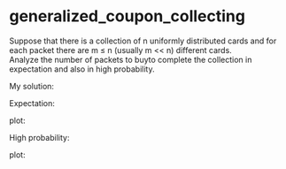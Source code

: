 # generalized_coupon_collecting

Suppose that there is a collection of n uniformly distributed cards and for each packet there are m ≤ n (usually m << n) different cards.  
Analyze the number of packets to buyto complete the collection in expectation and also in high probability.

My solution:

Expectation:

plot:

High probability:

plot:

